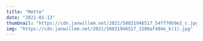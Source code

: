 ```yaml
---
title: "Mette"
date: "2021-01-13"
thumbnail: "https://cdn.janwillem.net/2021/50831946517_54ff70b9e2_c.jpg"
img: "https://cdn.janwillem.net/2021/50831946517_1580af484e_k(1).jpg"
---
```

